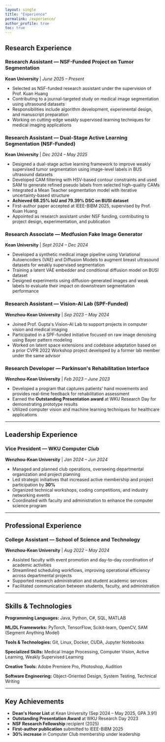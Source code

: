 ```yaml
---
layout: single
title: "Experience"
permalink: /experience/
author_profile: true
toc: true
---
```


## Research Experience

### Research Assistant — NSF-Funded Project on Tumor Segmentation
**Kean University** | *June 2025 – Present*

- Selected as NSF-funded research assistant under the supervision of Prof. Kuan Huang
- Contributing to a journal-targeted study on medical image segmentation using ultrasound datasets
- Responsibilities include algorithm development, experimental design, and manuscript preparation
- Working on cutting-edge weakly supervised learning techniques for medical imaging applications

### Research Assistant — Dual-Stage Active Learning Segmentation (NSF-Funded)
**Kean University** | *Dec 2024 – May 2025*

- Designed a dual-stage active learning framework to improve weakly supervised tumor segmentation using image-level labels in BUS ultrasound datasets
- Developed CAM filtering with HSV-based contour constraints and used SAM to generate refined pseudo labels from selected high-quality CAMs
- Integrated a Mean Teacher segmentation model with iterative uncertainty-based structure
- **Achieved 68.25% IoU and 79.39% DSC on BUSI dataset**
- First-author paper accepted at IEEE-BIBM 2025, supervised by Prof. Kuan Huang
- Appointed as research assistant under NSF funding, contributing to project design, experimentation, and publication

### Research Associate — Medfusion Fake Image Generator
**Kean University** | *Sept 2024 – Dec 2024*

- Developed a synthetic medical image pipeline using Variational Autoencoders (VAE) and Diffusion Models to augment breast ultrasound datasets for weakly supervised segmentation
- Training a latent VAE embedder and conditional diffusion model on BUSI dataset
- Designed experiments using diffusion-generated images and weak labels to evaluate their impact on downstream segmentation performance

### Research Assistant — Vision-AI Lab (SPF-Funded)
**Wenzhou-Kean University** | *Sep 2023 – May 2024*

- Joined Prof. Gupta's Vision-AI Lab to support projects in computer vision and medical imaging
- Participated in a SPF-funded initiative focused on raw image denoising using Bayer pattern modeling
- Worked on latent space extensions and codebase adaptation based on a prior CVPR 2022 Workshop project developed by a former lab member under the same advisor

### Research Developer — Parkinson's Rehabilitation Interface
**Wenzhou-Kean University** | *Feb 2023 – June 2023*

- Developed a program that captures patients' hand movements and provides real-time feedback for rehabilitation assessment
- Earned the **Outstanding Presentation award** at WKU Research Day for demonstrating prototype results
- Utilized computer vision and machine learning techniques for healthcare applications

---

## Leadership Experience

### Vice President — WKU Computer Club
**Wenzhou-Kean University** | *Jan 2024 – Jun 2024*

- Managed and planned club operations, overseeing departmental organization and project planning
- Led strategic initiatives that increased active membership and project participation by **30%**
- Organized technical workshops, coding competitions, and industry networking events
- Coordinated with faculty and administration to enhance the computer science program

---

## Professional Experience

### College Assistant — School of Science and Technology
**Wenzhou-Kean University** | *Aug 2022 – May 2024*

- Assisted faculty with event promotion and day-to-day coordination of academic activities
- Streamlined scheduling workflows, improving operational efficiency across departmental projects
- Supported research administration and student academic services
- Facilitated communication between students, faculty, and administration

---

## Skills & Technologies

**Programming Languages:** Java, Python, C#, SQL, MATLAB

**ML/DL Frameworks:** PyTorch, TensorFlow, Scikit-learn, OpenCV, SAM (Segment Anything Model)

**Tools & Technologies:** Git, Linux, Docker, CUDA, Jupyter Notebooks

**Specialized Skills:** Medical Image Processing, Computer Vision, Active Learning, Weakly Supervised Learning

**Creative Tools:** Adobe Premiere Pro, Photoshop, Audition

**Software Engineering:** Object-Oriented Design, System Testing, Technical Writing

---

## Key Achievements

- **Dean's Honor List** at Kean University (Sep 2024 – May 2025, GPA 3.91)
- **Outstanding Presentation Award** at WKU Research Day 2023
- **NSF Research Fellowship** recipient (2025)
- **First-author publication** submitted to IEEE-BIBM 2025
- **30% increase** in Computer Club membership under leadership
